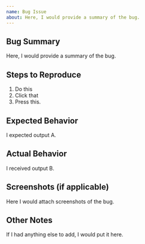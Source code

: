 ```yaml
---
name: Bug Issue
about: Here, I would provide a summary of the bug.
---
```


## Bug Summary
Here, I would provide a summary of the bug.

## Steps to Reproduce
1. Do this
2. Click that
3. Press this.
   
## Expected Behavior
I expected output A.

## Actual Behavior
I received output B.

## Screenshots (if applicable)
Here I would attach screenshots of the bug.

## Other Notes
If I had anything else to add, I would put it here.
